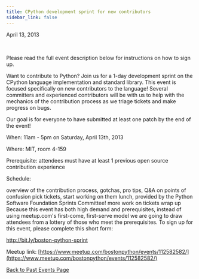 ```yaml
---
title: CPython development sprint for new contributors
sidebar_link: false
---
```


April 13, 2013


   

Please read the full event description below for instructions on how to sign up.

Want to contribute to Python? Join us for a 1-day development sprint on the CPython language implementation and standard library. This event is focused specifically on new contributors to the language! Several committers and experienced contributors will be with us to help with the mechanics of the contribution process as we triage tickets and make progress on bugs.

Our goal is for everyone to have submitted at least one patch by the end of the event!

When: 11am - 5pm on Saturday, April 13th, 2013

Where: MIT, room 4-159

Prerequisite: attendees must have at least 1 previous open source contribution experience

Schedule:

overview of the contribution process, gotchas, pro tips, Q&A on points of confusion pick tickets, start working on them lunch, provided by the Python Software Foundation Sprints Committee! more work on tickets wrap up Because this event has both high demand and prerequisites, instead of using meetup.com's first-come, first-serve model we are going to draw attendees from a lottery of those who meet the prerequisites. To sign up for this event, please complete this short form:

http://bit.ly/boston-python-sprint


Meetup link: [https://www.meetup.com/bostonpython/events/112582582/](https://www.meetup.com/bostonpython/events/112582582/)

[Back to Past Events Page](index.md)